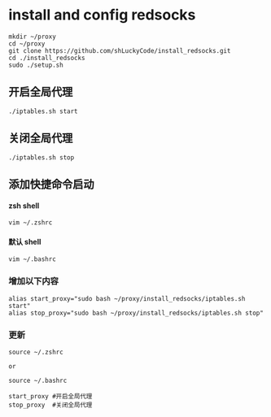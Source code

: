 # install and config redsocks
```
mkdir ~/proxy
cd ~/proxy
git clone https://github.com/shLuckyCode/install_redsocks.git
cd ./install_redsocks
sudo ./setup.sh
```

## 开启全局代理
```
./iptables.sh start
```

## 关闭全局代理
```
./iptables.sh stop
```

## 添加快捷命令启动
#### zsh shell
```
vim ~/.zshrc
```
#### 默认 shell
```
vim ~/.bashrc
```
### 增加以下内容
```
alias start_proxy="sudo bash ~/proxy/install_redsocks/iptables.sh start"
alias stop_proxy="sudo bash ~/proxy/install_redsocks/iptables.sh stop"
```

### 更新
```
source ~/.zshrc 

or 

source ~/.bashrc
```



```
start_proxy #开启全局代理
stop_proxy  #关闭全局代理
```
